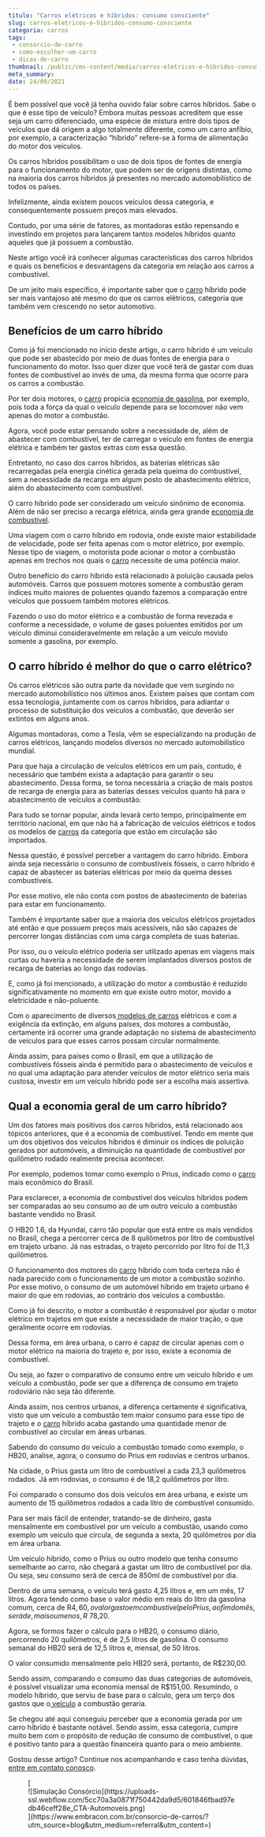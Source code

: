 ```yaml
---
titulo: "Carros elétricos e híbridos: consumo consciente"
slug: carros-eletricos-e-hibridos-consumo-consciente
categoria: carros
tags:
 - consorcio-de-carro
 - como-escolher-um-carro
 - dicas-de-carro
thumbnail: /public/cms-content/media/carros-eletricos-e-hibridos-consumo-consciente.jpg
meta_summary: 
date: 24/09/2021
---
```

É bem possível que você já tenha ouvido falar sobre carros híbridos. Sabe o que é esse tipo de veículo? Embora muitas pessoas acreditem que esse seja um carro diferenciado, uma espécie de mistura entre dois tipos de veículos que dá origem a algo totalmente diferente, como um carro anfíbio, por exemplo, a caracterização “híbrido” refere-se à forma de alimentação do motor dos veículos.

Os carros híbridos possibilitam o uso de dois tipos de fontes de energia para o funcionamento do motor, que podem ser de origens distintas, como na maioria dos carros híbridos já presentes no mercado automobilístico de todos os países.

Infelizmente, ainda existem poucos veículos dessa categoria, e consequentemente possuem preços mais elevados.

Contudo, por uma série de fatores, as montadoras estão repensando e investindo em projetos para lançarem tantos modelos híbridos quanto aqueles que já possuem a combustão.

Neste artigo você irá conhecer algumas características dos carros híbridos e quais os benefícios e desvantagens da categoria em relação aos carros a combustível.

De um jeito mais específico, é importante saber que o [carro](https://www.embracon.com.br/blog/como-comprar-um-carro-seminovo-com-o-consorcio) híbrido pode ser mais vantajoso até mesmo do que os carros elétricos, categoria que também vem crescendo no setor automotivo.

Benefícios de um carro híbrido 
-------------------------------

Como já foi mencionado no início deste artigo, o carro híbrido é um veículo que pode ser abastecido por meio de duas fontes de energia para o funcionamento do motor. Isso quer dizer que você terá de gastar com duas fontes de combustível ao invés de uma, da mesma forma que ocorre para os carros a combustão.

Por ter dois motores, o [carro](https://www.embracon.com.br/blog/os-melhores-carros-de-luxo-no-brasil) propicia [economia de gasolina](https://www.embracon.com.br/blog/afinal-quais-sao-os-carros-mais-economicos-do-mercado), por exemplo, pois toda a força da qual o veículo depende para se locomover não vem apenas do motor a combustão.

Agora, você pode estar pensando sobre a necessidade de, além de abastecer com combustível, ter de carregar o veículo em fontes de energia elétrica e também ter gastos extras com essa questão.

Entretanto, no caso dos carros híbridos, as baterias elétricas são recarregadas pela energia cinética gerada pela queima do combustível, sem a necessidade da recarga em algum posto de abastecimento elétrico, além do abastecimento com combustível.

O carro híbrido pode ser considerado um veículo sinônimo de economia. Além de não ser preciso a recarga elétrica, ainda gera grande [economia de combustível](https://www.embracon.com.br/blog/como-funcionam-os-carros-flex-e-quais-sao-as-suas-vantagens).

Uma viagem com o carro híbrido em rodovia, onde existe maior estabilidade de velocidade, pode ser feita apenas com o motor elétrico, por exemplo. Nesse tipo de viagem, o motorista pode acionar o motor a combustão apenas em trechos nos quais o [carro](https://www.embracon.com.br/blog/consorcio-de-carro-compre-seu-automovel-sem-juros) necessite de uma potência maior.

Outro benefício do carro híbrido está relacionado à poluição causada pelos automóveis. Carros que possuem motores somente a combustão geram índices muito maiores de poluentes quando fazemos a comparação entre veículos que possuem também motores elétricos.

Fazendo o uso do motor elétrico e a combustão de forma revezada e conforme a necessidade, o volume de gases poluentes emitidos por um veículo diminui consideravelmente em relação a um veículo movido somente a gasolina, por exemplo.

O carro híbrido é melhor do que o carro elétrico? 
--------------------------------------------------

Os carros elétricos são outra parte da novidade que vem surgindo no mercado automobilístico nos últimos anos. Existem países que contam com essa tecnologia, juntamente com os carros híbridos, para adiantar o processo de substituição dos veículos a combustão, que deverão ser extintos em alguns anos.

Algumas montadoras, como a Tesla, vêm se especializando na produção de carros elétricos, lançando modelos diversos no mercado automobilístico mundial.

Para que haja a circulação de veículos elétricos em um país, contudo, é necessário que também exista a adaptação para garantir o seu abastecimento. Dessa forma, se torna necessária a criação de mais postos de recarga de energia para as baterias desses veículos quanto há para o abastecimento de veículos a combustão.

Para tudo se tornar popular, ainda levará certo tempo, principalmente em território nacional, em que não há a fabricação de veículos elétricos e todos os modelos de [carros](https://www.embracon.com.br/blog/os-principais-cuidados-na-hora-de-vender-o-seu-carro) da categoria que estão em circulação são importados.

Nessa questão, é possível perceber a vantagem do carro híbrido. Embora ainda seja necessário o consumo de combustíveis fósseis, o carro híbrido é capaz de abastecer as baterias elétricas por meio da queima desses combustíveis.

Por esse motivo, ele não conta com postos de abastecimento de baterias para estar em funcionamento.

Também é importante saber que a maioria dos veículos elétricos projetados até então e que possuem preços mais acessíveis, não são capazes de percorrer longas distâncias com uma carga completa de suas baterias.

Por isso, ou o veículo elétrico poderia ser utilizado apenas em viagens mais curtas ou haveria a necessidade de serem implantados diversos postos de recarga de baterias ao longo das rodovias.

E, como já foi mencionado, a utilização do motor a combustão é reduzido significativamente no momento em que existe outro motor, movido a eletricidade e não-poluente.

Com o aparecimento de diversos[ modelos de carros](https://www.embracon.com.br/blog/organize-suas-financas-antes-de-comprar-seu-primeiro-carro) elétricos e com a exigência da extinção, em alguns países, dos motores a combustão, certamente irá ocorrer uma grande adaptação no sistema de abastecimento de veículos para que esses carros possam circular normalmente.

Ainda assim, para países como o Brasil, em que a utilização de combustíveis fósseis ainda é permitido para o abastecimento de veículos e no qual uma adaptação para atender veículos de motor elétrico seria mais custosa, investir em um veículo híbrido pode ser a escolha mais assertiva.

Qual a economia geral de um carro híbrido? 
-------------------------------------------

Um dos fatores mais positivos dos carros híbridos, está relacionado aos tópicos anteriores, que é a economia de combustível. Tendo em mente que um dos objetivos dos veículos híbridos é diminuir os índices de poluição gerados por automóveis, a diminuição na quantidade de combustível por quilômetro rodado realmente precisa acontecer.

Por exemplo, podemos tomar como exemplo o Prius, indicado como o [carro](https://www.embracon.com.br/blog/guia-completo-para-a-compra-do-primeiro-carro) mais econômico do Brasil.

Para esclarecer, a economia de combustível dos veículos híbridos podem ser comparadas ao seu consumo ao de um outro veículo a combustão bastante vendido no Brasil.

O HB20 1.6, da Hyundai, carro tão popular que está entre os mais vendidos no Brasil, chega a percorrer cerca de 8 quilômetros por litro de combustível em trajeto urbano. Já nas estradas, o trajeto percorrido por litro foi de 11,3 quilômetros.

O funcionamento dos motores do [carro](https://www.embracon.com.br/blog/4-motivos-para-voce-comprar-um-carro-novo) híbrido com toda certeza não é nada parecido com o funcionamento de um motor a combustão sozinho. Por esse motivo, o consumo de um automóvel híbrido em trajeto urbano é maior do que em rodovias, ao contrário dos veículos a combustão.

Como já foi descrito, o motor a combustão é responsável por ajudar o motor elétrico em trajetos em que existe a necessidade de maior tração, o que geralmente ocorre em rodovias.

Dessa forma, em área urbana, o carro é capaz de circular apenas com o motor elétrico na maioria do trajeto e, por isso, existe a economia de combustível.

Ou seja, ao fazer o comparativo de consumo entre um veículo híbrido e um veículo a combustão, pode ser que a diferença de consumo em trajeto rodoviário não seja tão diferente.

Ainda assim, nos centros urbanos, a diferença certamente é significativa, visto que um veículo a combustão tem maior consumo para esse tipo de trajeto e o [carro](https://www.embracon.com.br/blog/lancamentos-de-carros-neste-ano) híbrido acaba gastando uma quantidade menor de combustível ao circular em áreas urbanas.

Sabendo do consumo do veículo a combustão tomado como exemplo, o HB20, analise, agora, o consumo do Prius em rodovias e centros urbanos.

Na cidade, o Prius gasta um litro de combustível a cada 23,3 quilômetros rodados. Já em rodovias, o consumo é de 18,2 quilômetros por litro.

Foi comparado o consumo dos dois veículos em área urbana, e existe um aumento de 15 quilômetros rodados a cada litro de combustível consumido.

Para ser mais fácil de entender, tratando-se de dinheiro, gasta mensalmente em combustível por um veículo a combustão, usando como exemplo um veículo que circula, de segunda a sexta, 20 quilômetros por dia em área urbana.

Um veículo híbrido, como o Prius ou outro modelo que tenha consumo semelhante ao carro, não chegará a gastar um litro de combustível por dia. Ou seja, seu consumo será de cerca de 850ml de combustível por dia.

Dentro de uma semana, o veículo terá gasto 4,25 litros e, em um mês, 17 litros. Agora tendo como base o valor médio em reais do litro da gasolina comum, cerca de R$4,60, o valor gasto em combustível pelo Prius, ao fim do mês, será de, mais ou menos, R$ 78,20.

Agora, se formos fazer o cálculo para o HB20, o consumo diário, percorrendo 20 quilômetros, é de 2,5 litros de gasolina. O consumo semanal do HB20 será de 12,5 litros e, mensal, de 50 litros.

O valor consumido mensalmente pelo HB20 será, portanto, de R$230,00.

Sendo assim, comparando o consumo das duas categorias de automóveis, é possível visualizar uma economia mensal de R$151,00. Resumindo, o modelo híbrido, que serviu de base para o cálculo, gera um terço dos gastos que o[ veículo](https://www.embracon.com.br/blog/transferencia-de-veiculo-como-funciona) a combustão geraria.

Se chegou até aqui conseguiu perceber que a economia gerada por um carro híbrido é bastante notável. Sendo assim, essa categoria, cumpre muito bem com o propósito de redução de consumo de combustível, o que é positivo tanto para a questão financeira quanto para o meio ambiente.

Gostou desse artigo? Continue nos acompanhando e caso tenha dúvidas, [entre em contato conosco](https://www.embracon.com.br/).

<figure class="w-richtext-figure-type-image w-richtext-align-center">[<div>![Simulação Consórcio](https://uploads-ssl.webflow.com/5cc70a3a0871f750442da9d5/601846fbad97edb46ceff28e_CTA-Automoveis.png)</div>](https://www.embracon.com.br/consorcio-de-carros/?utm_source=blog&utm_medium=referral&utm_content=)</figure>
